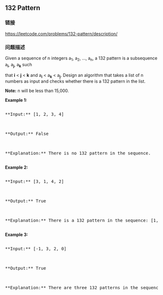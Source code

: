 ## 132 Pattern  
### 链接  
https://leetcode.com/problems/132-pattern/description/  
### 问题描述

Given a sequence of n integers a<sub>1</sub>, a<sub>2</sub>, ..., a<sub>n</sub>, a 132 pattern is a subsequence a<sub>**i**</sub>, a<sub>**j**</sub>, a<sub>**k**</sub> such
that **i** < **j** < **k** and a<sub>**i**</sub> < a<sub>**k**</sub> < a<sub>**j**</sub>. Design an algorithm that takes a list of n numbers as input and checks whether there is a 132 pattern in the list.

**Note:** n will be less than 15,000.

**Example 1:**<br />
<pre>
**Input:** [1, 2, 3, 4]

**Output:** False

**Explanation:** There is no 132 pattern in the sequence.
</pre>


**Example 2:**<br />
<pre>
**Input:** [3, 1, 4, 2]

**Output:** True

**Explanation:** There is a 132 pattern in the sequence: [1, 4, 2].
</pre>


**Example 3:**<br />
<pre>
**Input:** [-1, 3, 2, 0]

**Output:** True

**Explanation:** There are three 132 patterns in the sequence: [-1, 3, 2], [-1, 3, 0] and [-1, 2, 0].
</pre>

